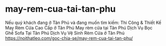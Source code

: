 # may-rem-cua-tai-tan-phu
Nếu quý khách đang ở Tân Phú và đang muốn tìm kiếm:  Thi Công &amp; Thiết Kế May Rèm Cửa Cao Cấp ở Tân Phú May rèm cửa tại Tân Phú Dịch Vụ Bọc Ghế Sofa Tại Tân Phú Dịch Vụ Vệ Sinh Rèm Cửa ở Tân Phú  https://noithatleo.com/goc-chia-se/may-rem-cua-tai-tan-phu/

